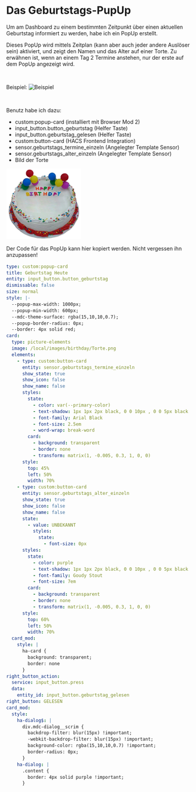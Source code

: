# Das Geburtstags-PupUp


Um am Dashboard zu einem bestimmten Zeitpunkt über einen aktuellen Geburtstag informiert zu werden, habe ich ein PopUp erstellt.

Dieses PopUp wird mittels Zeitplan (kann aber auch jeder andere Auslöser sein) aktiviert, und zeigt den Namen und das Alter auf einer Torte. Zu erwähnen ist, wenn an einem Tag 2 Termine anstehen, nur der erste auf dem PopUp angezeigt wird.

<br>

Beispiel:
![Beispiel](https://raw.githubusercontent.com/MaxxKra/README_images/master/Geburtstagskalender/PopUp_Gebrtstag.gif)
  
<br>

Benutz habe ich dazu:
- custom:popup-card (installiert mit Browser Mod 2)
- input_button.button_geburtstag (Helfer Taste)
- input_button.geburtstag_gelesen (Helfer Taste)
- custom:button-card (HACS Frontend Integration)
- sensor.geburtstags_termine_einzeln (Angelegter Template Sensor)
- sensor.geburtstags_alter_einzeln (Angelegter Template Sensor)
- Bild der Torte
<img src="https://raw.githubusercontent.com/MaxxKra/README_images/master/Geburtstagskalender/Torte.png" alt="Example" width="200"/>


<br>

Der Code für das PopUp kann hier kopiert werden.
Nicht vergessen ihn anzupassen!

```yaml
type: custom:popup-card
title: Geburtstag Heute
entity: input_button.button_geburtstag
dismissable: false
size: normal
style: |-
  --popup-max-width: 1000px;
  --popup-min-width: 600px;
  --mdc-theme-surface: rgba(15,10,10,0.7);
  --popup-border-radius: 0px;
  --border: 4px solid red;
card:
  type: picture-elements
  image: /local/images/birthday/Torte.png
  elements:
    - type: custom:button-card
      entity: sensor.geburtstags_termine_einzeln
      show_state: true
      show_icon: false
      show_name: false
      styles:
        state:
          - color: var(--primary-color)
          - text-shadow: 1px 1px 2px black, 0 0 10px , 0 0 5px black
          - font-family: Arial Black
          - font-size: 2.5em
          - word-wrap: break-word
        card:
          - background: transparent
          - border: none
          - transform: matrix(1, -0.005, 0.3, 1, 0, 0)
      style:
        top: 45%
        left: 50%
        width: 70%
    - type: custom:button-card
      entity: sensor.geburtstags_alter_einzeln
      show_state: true
      show_icon: false
      show_name: false
      state:
        - value: UNBEKANNT
          styles:
            state:
              - font-size: 0px
      styles:
        state:
          - color: purple
          - text-shadow: 1px 1px 2px black, 0 0 10px , 0 0 5px black
          - font-family: Goudy Stout
          - font-size: 7em
        card:
          - background: transparent
          - border: none
          - transform: matrix(1, -0.005, 0.3, 1, 0, 0)
      style:
        top: 60%
        left: 50%
        width: 70%
  card_mod:
    style: |
      ha-card {
        background: transparent;
        border: none
      }
right_button_action:
  service: input_button.press
  data:
    entity_id: input_button.geburtstag_gelesen
right_button: GELESEN
card_mod:
  style:
    ha-dialog$: |
      div.mdc-dialog__scrim {
        backdrop-filter: blur(15px) !important;
        -webkit-backdrop-filter: blur(15px) !important;
        background-color: rgba(15,10,10,0.7) !important;
        border-radius: 0px;
      }
    ha-dialog: |
      .content {
        border: 4px solid purple !important;
      }

```